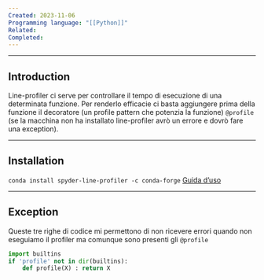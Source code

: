 ```yaml
---
Created: 2023-11-06
Programming language: "[[Python]]"
Related: 
Completed:
---
```

---
## Introduction
Line-profiler ci serve per controllare il tempo di esecuzione di una determinata funzione. Per renderlo efficacie ci basta aggiungere prima della funzione il decoratore (un profile pattern che potenzia la funzione) `@profile` (se la macchina non ha installato line-profiler avrò un errore e dovrò fare una exception).

---
## Installation
`conda install spyder-line-profiler -c conda-forge`
[Guida d’uso](https://docs.spyder-ide.org/current/plugins/lineprofiler.html)

---
## Exception
Queste tre righe di codice mi permettono di non ricevere errori quando non eseguiamo il profiler ma comunque sono presenti gli `@profile`

```python
import builtins
if 'profile' not in dir(builtins):
    def profile(X) : return X
```

